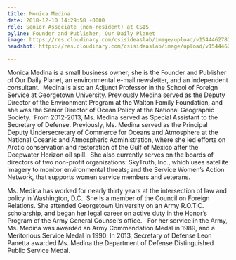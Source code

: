 ```yaml
---
title: Monica Medina
date: 2018-12-10 14:29:58 +0000
role: Senior Associate (non-resident) at CSIS
byline: Founder and Publisher, Our Daily Planet
image: https://res.cloudinary.com/csisideaslab/image/upload/v1544462781/ocean/medina-headshot-test.png
headshot: https://res.cloudinary.com/csisideaslab/image/upload/v1544462781/ocean/medina-headshot-test.png

---
```

Monica Medina is a small business owner; she is the Founder and Publisher of Our Daily Planet, an environmental e-mail newsletter, and an independent consultant.  Medina is also an Adjunct Professor in the School of Foreign Service at Georgetown University. Previously Medina served as the Deputy Director of the Environment Program at the Walton Family Foundation, and she was the Senior Director of Ocean Policy at the National Geographic Society.  From 2012-2013, Ms. Medina served as Special Assistant to the Secretary of Defense. Previously, Ms. Medina served as the Principal Deputy Undersecretary of Commerce for Oceans and Atmosphere at the National Oceanic and Atmospheric Administration, where she led efforts on Arctic conservation and restoration of the Gulf of Mexico after the Deepwater Horizon oil spill.  She also currently serves on the boards of directors of two non-profit organizations: SkyTruth, Inc., which uses satellite imagery to monitor environmental threats; and the Service Women’s Action Network, that supports women service members and veterans.  

Ms. Medina has worked for nearly thirty years at the intersection of law and policy in Washington, D.C.  She is a member of the Council on Foreign Relations. She attended Georgetown University on an Army R.O.T.C. scholarship, and began her legal career on active duty in the Honor’s Program of the Army General Counsel’s office.   For her service in the Army, Ms. Medina was awarded an Army Commendation Medal in 1989, and a Meritorious Service Medal in 1990.  In 2013, Secretary of Defense Leon Panetta awarded Ms. Medina the Department of Defense Distinguished Public Service Medal.  